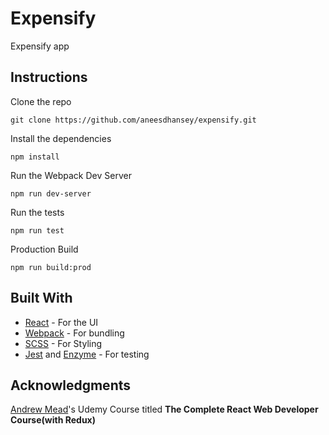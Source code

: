 # Expensify
Expensify app

## Instructions
Clone the repo
```
git clone https://github.com/aneesdhansey/expensify.git
```
Install the dependencies
```
npm install
```
Run the Webpack Dev Server
```
npm run dev-server
```
Run the tests
```
npm run test
```

Production Build
```
npm run build:prod
```
## Built With
* [React](https://reactjs.org/) - For the UI
* [Webpack](https://webpack.js.org/) - For bundling
* [SCSS](https://sass-lang.com/) - For Styling
* [Jest](https://facebook.github.io/jest/) and [Enzyme](https://github.com/airbnb/enzyme) - For testing

## Acknowledgments
[Andrew Mead](https://github.com/andrewjmead)'s Udemy Course titled **The Complete React Web Developer Course(with Redux)**
